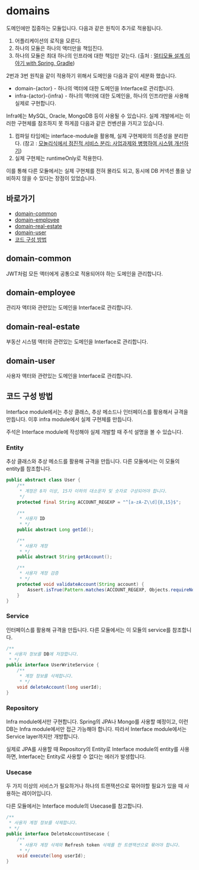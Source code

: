 # domains
도메인에만 집중하는 모듈입니다. 다음과 같은 원칙이 추가로 적용됩니다.

1. 어플리케이션의 로직을 모른다.
2. 하나의 모듈은 하나의 액터만을 책임진다.
3. 하나의 모듈은 최대 하나의 인프라에 대한 책임만 갖는다. (출처 : <a href="https://techblog.woowahan.com/2637/">멀티모듈 설계 이야기 with Spring, Gradle</a>)

2번과 3번 원칙을 같이 적용하기 위해서 도메인을 다음과 같이 세분화 했습니다.

+ domain-{actor} - 하나의 액터에 대한 도메인을 Interface로 관리합니다.
+ infra-{actor}-{infra} - 하나의 액터에 대한 도메인을, 하나의 인프라만을 사용해 실제로 구현합니다.

Infra에는 MySQL, Oracle, MongoDB 등이 사용될 수 있습니다. 실제 개발에서는 이러한 구현체를 참조하지 못 하게끔 다음과 같은 컨벤션을 가지고 있습니다.

1. 컴파일 타임에는 interface-module을 활용해, 실제 구현체와의 의존성을 분리한다. (참고 : <a href="https://www.youtube.com/watch?v=nuRcbCfW-YM&list=PLgXGHBqgT2TundZ81MAVHPzeYOTeII69j&index=7">모놀리식에서 점진적 서비스 분리: 사업과제와 병행하여 시스템 개선하기</a>)
2. 실제 구현체는 runtimeOnly로 적용한다.

이를 통해 다른 모듈에서는 실제 구현체를 전혀 몰라도 되고, 동시에 DB 커넥션 풀을 낭비하지 않을 수 있다는 장점이 있었습니다.

## 바로가기
- [domain-common](#domain-common)
- [domain-employee](#domain-employee)
- [domain-real-estate](#domain-real-estate)
- [domain-user](#domain-user)
- [코드 구성 방법](#코드-구성-방법)
 
## domain-common
JWT처럼 모든 액터에게 공통으로 적용되어야 하는 도메인을 관리합니다.

## domain-employee
관리자 액터와 관련있는 도메인을 Interface로 관리합니다.

## domain-real-estate
부동산 시스템 액터와 관련있는 도메인을 Interface로 관리합니다.

## domain-user
사용자 액터와 관련있는 도메인을 Interface로 관리합니다.

## 코드 구성 방법
Interface module에서는 추상 클래스, 추상 메소드나 인터페이스를 활용해서 규격을 만듭니다. 이후 infra module에서 실제 구현체를 만듭니다.

주석은 Interface module에 작성해야 실제 개발할 때 주석 설명을 볼 수 있습니다.

### Entity
추상 클래스와 추상 메소드를 활용해 규격을 만듭니다. 다른 모듈에서는 이 모듈의 entity를 참조합니다.

```java
public abstract class User {
    /**
     * 계정은 8자 이상, 15자 이하의 대소문자 및 숫자로 구성되어야 합니다.
     */
    protected final String ACCOUNT_REGEXP = "^[a-zA-Z\\d]{8,15}$";
    
    /**
     * 사용자 ID
     * */
    public abstract Long getId();

    /**
     * 사용자 계정
     * */
    public abstract String getAccount();

    /**
     * 사용자 계정 검증
     * */
    protected void validateAccount(String account) {
        Assert.isTrue(Pattern.matches(ACCOUNT_REGEXP, Objects.requireNonNull(account)), "올바르지 않은 계정입니다.");
    }
}
```

### Service
인터페이스를 활용해 규격을 만듭니다. 다른 모듈에서는 이 모듈의 service를 참조합니다.
```java
/**
 * 사용자 정보를 DB에 저장합니다.
 * */
public interface UserWriteService {
    /**
     * 계정 정보를 삭제합니다.
     * */
    void deleteAccount(long userId);
}
```

### Repository
Infra module에서만 구현합니다. Spring의 JPA나 Mongo를 사용할 예정이고, 이런 DB는 Infra module에서만 접근 가능해야 합니다. 따라서 Interface module에서는 Service layer까지만 개방합니다.

실제로 JPA를 사용할 때 Repository의 Entity로 Interface module의 entity를 사용하면, Interface는 Entity로 사용할 수 없다는 에러가 발생합니다.

### Usecase
두 가지 이상의 서비스가 필요하거나 하나의 트랜잭션으로 묶어야할 필요가 있을 때 사용하는 레이어입니다.

다른 모듈에서는 Interface module의 Usecase를 참고합니다.

```java
/**
 * 사용자 계정 정보를 삭제합니다.
 * */
public interface DeleteAccountUsecase {
    /**
     * 사용자 계정 삭제와 Refresh token 삭제를 한 트랜잭션으로 묶어야 합니다.
     * */
    void execute(long userId);
}
```